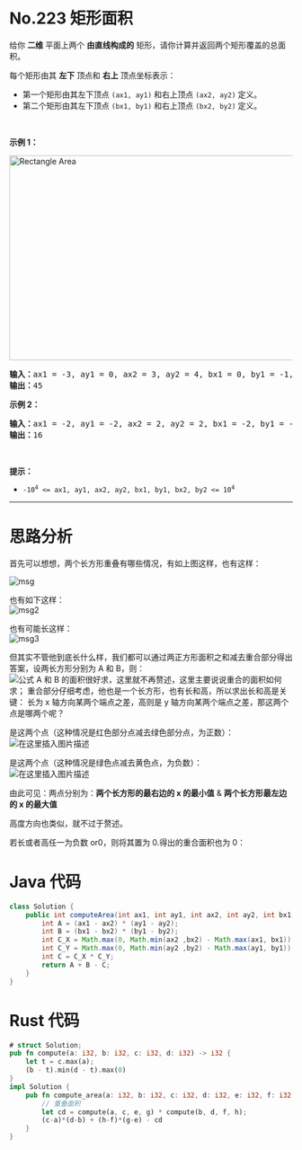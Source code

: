 # No.223 矩形面积

<p>给你 <strong>二维</strong> 平面上两个 <strong>由直线构成的</strong> 矩形，请你计算并返回两个矩形覆盖的总面积。</p>

<p>每个矩形由其 <strong>左下</strong> 顶点和 <strong>右上</strong> 顶点坐标表示：</p>

<div class="MachineTrans-Lines">
<ul>
	<li class="MachineTrans-lang-zh-CN">第一个矩形由其左下顶点 <code>(ax1, ay1)</code> 和右上顶点 <code>(ax2, ay2)</code> 定义。</li>
	<li class="MachineTrans-lang-zh-CN">第二个矩形由其左下顶点 <code>(bx1, by1)</code> 和右上顶点 <code>(bx2, by2)</code> 定义。</li>
</ul>
</div>

<p>&nbsp;</p>

<p><strong>示例 1：</strong></p>
<img style="width: 700px; height: 365px;" src="https://assets.leetcode.com/uploads/2021/05/08/rectangle-plane.png" alt="Rectangle Area">
<pre><strong>输入：</strong>ax1 = -3, ay1 = 0, ax2 = 3, ay2 = 4, bx1 = 0, by1 = -1, bx2 = 9, by2 = 2
<strong>输出：</strong>45
</pre>

<p><strong>示例 2：</strong></p>

<pre><strong>输入：</strong>ax1 = -2, ay1 = -2, ax2 = 2, ay2 = 2, bx1 = -2, by1 = -2, bx2 = 2, by2 = 2
<strong>输出：</strong>16
</pre>

<p>&nbsp;</p>

<p><strong>提示：</strong></p>

<ul>
	<li><code>-10<sup>4</sup> &lt;= ax1, ay1, ax2, ay2, bx1, by1, bx2, by2 &lt;= 10<sup>4</sup></code></li>
</ul>

---

# 思路分析

首先可以想想，两个长方形重叠有哪些情况，有如上图这样，也有这样：

![msg](https://img-blog.csdnimg.cn/1b8334a2206c443aa156f9d53637ea3e.png?x-oss-process=image/watermark,type_ZHJvaWRzYW5zZmFsbGJhY2s,shadow_50,text_Q1NETiBA55-t6IW_Q2F0,size_20,color_FFFFFF,t_70,g_se,x_16)

也有如下这样：  
![msg2](https://img-blog.csdnimg.cn/ac7193b3081f4082a2e83f86184d473a.png?x-oss-process=image/watermark,type_ZHJvaWRzYW5zZmFsbGJhY2s,shadow_50,text_Q1NETiBA55-t6IW_Q2F0,size_20,color_FFFFFF,t_70,g_se,x_16)

也有可能长这样：  
![msg3](https://img-blog.csdnimg.cn/18e4009dfa5744448495a7c6ae34fba1.png?x-oss-process=image/watermark,type_ZHJvaWRzYW5zZmFsbGJhY2s,shadow_50,text_Q1NETiBA55-t6IW_Q2F0,size_17,color_FFFFFF,t_70,g_se,x_16)

但其实不管他到底长什么样，我们都可以通过两正方形面积之和减去重合部分得出答案，设两长方形分别为 A 和 B，则：  
![公式](https://img-blog.csdnimg.cn/10f1131f3f974fc2a05a5db0ffb069f3.png)
A 和 B 的面积很好求，这里就不再赘述，这里主要说说重合的面积如何求；
重合部分仔细考虑，他也是一个长方形，也有长和高，所以求出长和高是关键：
长为 x 轴方向某两个端点之差，高则是 y 轴方向某两个端点之差，那这两个点是哪两个呢？

是这两个点（这种情况是红色部分点减去绿色部分点，为正数）：  
![在这里插入图片描述](https://img-blog.csdnimg.cn/7fc1096eb8594b4f95f51d33caf27a5f.png?x-oss-process=image/watermark,type_ZHJvaWRzYW5zZmFsbGJhY2s,shadow_50,text_Q1NETiBA55-t6IW_Q2F0,size_14,color_FFFFFF,t_70,g_se,x_16)

是这两个点（这种情况是绿色点减去黄色点，为负数）：  
![在这里插入图片描述](https://img-blog.csdnimg.cn/a094c0abf4ed4680b90aed34ba6012ee.png?x-oss-process=image/watermark,type_ZHJvaWRzYW5zZmFsbGJhY2s,shadow_50,text_Q1NETiBA55-t6IW_Q2F0,size_19,color_FFFFFF,t_70,g_se,x_16)

由此可见：两点分别为：**两个长方形的最右边的 x 的最小值** & **两个长方形最左边的 x 的最大值**

高度方向也类似，就不过于赘述。

若长或者高任一为负数 or0，则将其置为 0.得出的重合面积也为 0：

# Java 代码

```java
class Solution {
    public int computeArea(int ax1, int ay1, int ax2, int ay2, int bx1, int by1, int bx2, int by2) {
        int A = (ax1 - ax2) * (ay1 - ay2);
        int B = (bx1 - bx2) * (by1 - by2);
        int C_X = Math.max(0, Math.min(ax2 ,bx2) - Math.max(ax1, bx1));
        int C_Y = Math.max(0, Math.min(ay2 ,by2) - Math.max(ay1, by1));
        int C = C_X * C_Y;
        return A + B - C;
    }
}
```

# Rust 代码

```rust
# struct Solution;
pub fn compute(a: i32, b: i32, c: i32, d: i32) -> i32 {
    let t = c.max(a);
    (b - t).min(d - t).max(0)
}
impl Solution {
    pub fn compute_area(a: i32, b: i32, c: i32, d: i32, e: i32, f: i32, g: i32, h: i32) -> i32 {
        // 重叠面积
        let cd = compute(a, c, e, g) * compute(b, d, f, h);
        (c-a)*(d-b) + (h-f)*(g-e) - cd
    }
}
```
